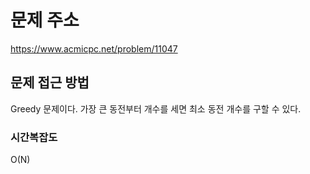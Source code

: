 # 문제 주소

https://www.acmicpc.net/problem/11047

## 문제 접근 방법
Greedy 문제이다. 가장 큰 동전부터 개수를 세면 최소 동전 개수를 구할 수 있다.

### 시간복잡도
O(N)